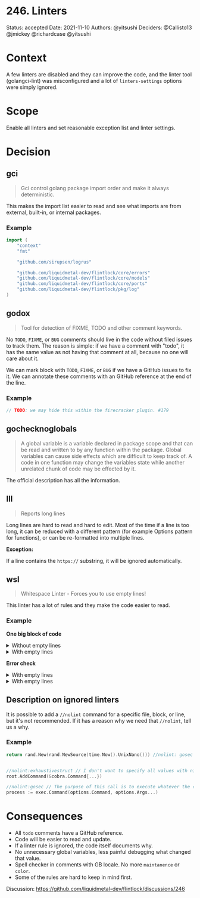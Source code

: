# 246. Linters

Status: accepted
Date: 2021-11-10
Authors: @yitsushi
Deciders: @Callisto13 @jmickey @richardcase @yitsushi

# Context

A few linters are disabled and they can improve the code, and the linter tool
(golangci-lint) was misconfigured and a lot of `linters-settings` options were
simply ignored.

# Scope

Enable all linters and set reasonable exception list and linter settings.

# Decision

## gci

> Gci control golang package import order and make it always deterministic.

This makes the import list easier to read and see what imports are from external,
built-in, or internal packages.

### Example

```go
import (
	"context"
	"fmt"

	"github.com/sirupsen/logrus"

	"github.com/liquidmetal-dev/flintlock/core/errors"
	"github.com/liquidmetal-dev/flintlock/core/models"
	"github.com/liquidmetal-dev/flintlock/core/ports"
	"github.com/liquidmetal-dev/flintlock/pkg/log"
)
```

## godox

> Tool for detection of FIXME, TODO and other comment keywords.

No `TODO`, `FIXME`, or `BUG` comments should live in the code without filed
issues to track them. The reason is simple: if we have a comment with "todo",
it has the same value as not having that comment at all, because no one will
care about it.

We can mark block with `TODO`, `FIXME`, or `BUG` if we have a GitHub issues to
fix it. We can annotate these comments with an GitHub reference at the end of
the line.

### Example

```go
// TODO: we may hide this within the firecracker plugin. #179
```

## gochecknoglobals

> A global variable is a variable declared in package scope and that can be
> read and written to by any function within the package. Global variables can
> cause side effects which are difficult to keep track of. A code in one
> function may change the variables state while another unrelated chunk of code
> may be effected by it.

The official description has all the information.

## lll

> Reports long lines

Long lines are hard to read and hard to edit. Most of the time if a line is too
long, it can be reduced with a different pattern (for example Options pattern
for functions), or can be re-formatted into multiple lines.

**Exception:**

If a line contains the `https://` substring, it will be ignored automatically.

## wsl

> Whitespace Linter - Forces you to use empty lines!

This linter has a lot of rules and they make the code easier to read.

### Example

**One big block of code**

<details>
  <summary>Without empty lines</summary>

```go
stdOutFile, err := p.fs.OpenFile(vmState.StdoutPath(), os.O_WRONLY|os.O_CREATE|os.O_APPEND, defaults.DataFilePerm)
if err != nil {
  return nil, fmt.Errorf("opening stdout file %s: %w", vmState.StdoutPath(), err)
}
stdErrFile, err := p.fs.OpenFile(vmState.StderrPath(), os.O_WRONLY|os.O_CREATE|os.O_APPEND, defaults.DataFilePerm)
if err != nil {
  return nil, fmt.Errorf("opening sterr file %s: %w", vmState.StderrPath(), err)
}
cmd.Stderr = stdErrFile
cmd.Stdout = stdOutFile
cmd.Stdin = &bytes.Buffer{}
if !exists {
  if err = p.fs.MkdirAll(vmState.Root(), defaults.DataDirPerm); err != nil {
    return fmt.Errorf("creating state directory %s: %w", vmState.Root(), err)
  }
}
```

</details>

<details>
  <summary>With empty lines</summary>

```go
stdOutFile, err := p.fs.OpenFile(vmState.StdoutPath(), os.O_WRONLY|os.O_CREATE|os.O_APPEND, defaults.DataFilePerm)
if err != nil {
  return nil, fmt.Errorf("opening stdout file %s: %w", vmState.StdoutPath(), err)
}

stdErrFile, err := p.fs.OpenFile(vmState.StderrPath(), os.O_WRONLY|os.O_CREATE|os.O_APPEND, defaults.DataFilePerm)
if err != nil {
  return nil, fmt.Errorf("opening sterr file %s: %w", vmState.StderrPath(), err)
}

cmd.Stderr = stdErrFile
cmd.Stdout = stdOutFile
cmd.Stdin = &bytes.Buffer{}

if !exists {
  if err = p.fs.MkdirAll(vmState.Root(), defaults.DataDirPerm); err != nil {
    return fmt.Errorf("creating state directory %s: %w", vmState.Root(), err)
  }
}
```

</details>

**Error check**

<details>
  <summary>With empty lines</summary>

```go
vmState := NewState(*vmid, p.config.StateRoot, p.fs)
pidPath := vmState.PIDPath()
exists, err := afero.Exists(p.fs, pidPath)
if err != nil {
	return ports.MicroVMStateUnknown, fmt.Errorf("checking pid file exists: %w", err)
}
if !exists {
	return ports.MicroVMStatePending, nil
}
```

</details>

<details>
  <summary>With empty lines</summary>

```go
vmState := NewState(*vmid, p.config.StateRoot, p.fs)
pidPath := vmState.PIDPath()

exists, err := afero.Exists(p.fs, pidPath)
if err != nil {
	return ports.MicroVMStateUnknown, fmt.Errorf("checking pid file exists: %w", err)
}

if !exists {
	return ports.MicroVMStatePending, nil
}
```

</details>

## Description on ignored linters

It is possible to add a `//nolint` command for a specific file, block, or line,
but it's not recommended. If it has a reason why we need that `//nolint`, tell
us a why.

### Example

```go
return rand.New(rand.NewSource(time.Now().UnixNano())) //nolint: gosec // It's not a security context.


//nolint:exhaustivestruct // I don't want to specify all values with nil.
root.AddCommand(&cobra.Command{...})

//nolint:gosec // The purpose of this call is to execute whatever the caller wants.
process := exec.Command(options.Command, options.Args...)
```

# Consequences

- All `todo` comments have a GitHub reference.
- Code will be easier to read and update.
- If a linter rule is ignored, the code itself documents why.
- No unnecessary global variables, less painful debugging what changed that value.
- Spell checker in comments with GB locale. No more `maintanence` or `color`.
- Some of the rules are hard to keep in mind first.

Discussion: https://github.com/liquidmetal-dev/flintlock/discussions/246
